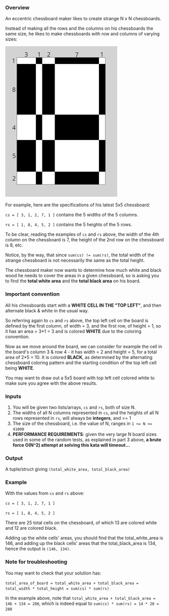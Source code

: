### Overview
An eccentric chessboard maker likes to create strange N x N chessboards.

Instead of making all the rows and the columns on his chessboards the same size, he likes to make chessboards with row and columns of varying sizes:

![](chess_board.png)

For example, here are the specifications of his latest 5x5 chessboard:

`cs = [ 3, 1, 2, 7, 1 ]` contains the 5 widths of the 5 columns.

`rs = [ 1, 8, 4, 5, 2 ]` contains the 5 heights of the 5 rows.

To be clear, reading the examples of `cs` and `rs` above, the width of the 4th column on the chessboard is 7, the height of the 2nd row on the chessboard is 8, etc.

Notice, by the way, that since `sum(cs) != sum(rs)`, the total width of the strange chessboard is not necessarily the same as the total height.

The chessboard maker now wants to determine how much white and black wood he needs to cover the areas in a given chessboard, so is asking you to find the **total white area** and the **total black area** on his board.

### Important convention
All his chessboards start with a **WHITE CELL IN THE "TOP LEFT"**, and then alternate black & white in the usual way.

So referring again to `cs` and `rs` above, the top left cell on the board is defined by the first column, of width = 3, and the first row, of height = 1, so it has an area = 3*1 = 3 and is colored **WHITE** due to the coloring convention.

Now as we move around the board, we can consider for example the cell in the board's column 3 & row 4 - it has width = 2 and height = 5, for a total area of 2*5 = 10. It is colored **BLACK**, as determined by the alternating chessboard coloring pattern and the starting condition of the top left cell being **WHITE**.

You may want to draw out a 5x5 board with top left cell colored white to make sure you agree with the above results.

### Inputs
1. You will be given two lists/arrays, `cs` and `rs`, both of size N.
2. The widths of all N columns represented in `cs`, and the heights of all N rows represented in `rs`, will always be **integers**, and >= 1
3. The size of the chessboard, i.e. the value of N, ranges in `1 <= N <= 41000`
4. **PERFORMANCE REQUIREMENTS**: given the very large N board sizes used in some of the random tests, as explained in part 3 above, **a brute force O(N^2) attempt at solving this kata will timeout...**

### Output
A tuple/struct giving `(total_white_area, total_black_area)`

### Example
With the values from `cs` and `rs` above:

`cs = [ 3, 1, 2, 7, 1 ]`

`rs = [ 1, 8, 4, 5, 2 ]`

There are 25 total cells on the chessboard, of which 13 are colored white and 12 are colored black.

Adding up the white cells' areas, you should find that the total_white_area is 146, and adding up the black cells' areas that the total_black_area is 134, hence the output is `(146, 134)`.

### Note for troubleshooting
You may want to check that your solution has:

`total_area_of_board = total_white_area + total_black_area = total_width * total_height = sum(cs) * sum(rs)`

In the example above, note that `total_white_area + total_black_area = 146 + 134 = 280`, which is indeed equal to `sum(cs) * sum(rs) = 14 * 20 = 280`

